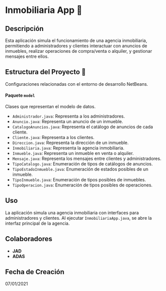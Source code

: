 # Inmobiliaria App 🏡

## Descripción
Esta aplicación simula el funcionamiento de una agencia inmobiliaria, permitiendo a administradores y clientes interactuar con anuncios de inmuebles, realizar operaciones de compra/venta o alquiler, y gestionar mensajes entre ellos.

## Estructura del Proyecto 📂

Configuraciones relacionadas con el entorno de desarrollo NetBeans.

#### Paquete `model`
Clases que representan el modelo de datos.

- `Administrador.java`: Representa a los administradores.
- `Anuncio.java`: Representa un anuncio de un inmueble.
- `CatalogoAnuncios.java`: Representa el catálogo de anuncios de cada cliente.
- `Cliente.java`: Representa a los clientes.
- `Direccion.java`: Representa la dirección de un inmueble.
- `Inmobiliaria.java`: Representa la agencia inmobiliaria.
- `Inmueble.java`: Representa un inmueble en venta o alquiler.
- `Mensaje.java`: Representa los mensajes entre clientes y administradores.
- `TipoCatalogo.java`: Enumeración de tipos de catálogos de anuncios.
- `TipoEstadoInmueble.java`: Enumeración de estados posibles de un inmueble.
- `TipoInmueble.java`: Enumeración de tipos posibles de inmuebles.
- `TipoOperacion.java`: Enumeración de tipos posibles de operaciones.

## Uso
La aplicación simula una agencia inmobiliaria con interfaces para administradores y clientes. Al ejecutar `InmobiliariaApp.java`, se abre la interfaz principal de la agencia.

## Colaboradores
- **JAD**
- **ADAS**

## Fecha de Creación
07/01/2021
